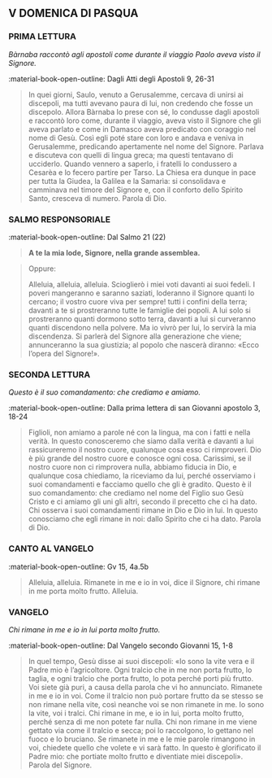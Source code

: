 ## V DOMENICA DI PASQUA
> 
### PRIMA LETTURA
*Bàrnaba raccontò agli apostoli come durante il viaggio Paolo aveva visto il Signore.*

:material-book-open-outline: Dagli Atti degli Apostoli
9, 26-31

> In quei giorni, Saulo, venuto a Gerusalemme, cercava di unirsi ai discepoli, ma tutti avevano paura di lui, non credendo che fosse un discepolo. Allora Bàrnaba lo prese con sé, lo condusse dagli apostoli e raccontò loro come, durante il viaggio, aveva visto il Signore che gli aveva parlato e come in Damasco aveva predicato con coraggio nel nome di Gesù. Così egli poté stare con loro e andava e veniva in Gerusalemme, predicando apertamente nel nome del Signore. Parlava e discuteva con quelli di lingua greca; ma questi tentavano di ucciderlo. Quando vennero a saperlo, i fratelli lo condussero a Cesarèa e lo fecero partire per Tarso. La Chiesa era dunque in pace per tutta la Giudea, la Galilea e la Samarìa: si consolidava e camminava nel timore del Signore e, con il conforto dello Spirito Santo, cresceva di numero. Parola di Dio.
> 
### SALMO RESPONSORIALE
:material-book-open-outline: Dal Salmo 21 (22)

>**A te la mia lode, Signore, nella grande assemblea.**

> Oppure:
> 
> Alleluia, alleluia, alleluia.
> Scioglierò i miei voti davanti ai suoi fedeli.
> I poveri mangeranno e saranno saziati,
> loderanno il Signore quanti lo cercano;
> il vostro cuore viva per sempre!
> tutti i confini della terra;
> davanti a te si prostreranno
> tutte le famiglie dei popoli.
> A lui solo si prostreranno
> quanti dormono sotto terra,
> davanti a lui si curveranno
> quanti discendono nella polvere.
> Ma io vivrò per lui,
> lo servirà la mia discendenza.
> Si parlerà del Signore alla generazione che viene;
> annunceranno la sua giustizia;
> al popolo che nascerà diranno:
> «Ecco l’opera del Signore!».
> 
### SECONDA LETTURA
*Questo è il suo comandamento: che crediamo e amiamo.*

:material-book-open-outline: Dalla prima lettera di san Giovanni apostolo
3, 18-24

> Figlioli, non amiamo a parole né con la lingua, ma con i fatti e nella verità. In questo conosceremo che siamo dalla verità e davanti a lui rassicureremo il nostro cuore, qualunque cosa esso ci rimproveri. Dio è più grande del nostro cuore e conosce ogni cosa. Carissimi, se il nostro cuore non ci rimprovera nulla, abbiamo fiducia in Dio, e qualunque cosa chiediamo, la riceviamo da lui, perché osserviamo i suoi comandamenti e facciamo quello che gli è gradito. Questo è il suo comandamento: che crediamo nel nome del Figlio suo Gesù Cristo e ci amiamo gli uni gli altri, secondo il precetto che ci ha dato. Chi osserva i suoi comandamenti rimane in Dio e Dio in lui. In questo conosciamo che egli rimane in noi: dallo Spirito che ci ha dato. Parola di Dio.
> 
### CANTO AL VANGELO
:material-book-open-outline: Gv 15, 4a.5b

> Alleluia, alleluia.
> Rimanete in me e io in voi, dice il Signore,
> chi rimane in me porta molto frutto.
> Alleluia.
> 
### VANGELO
*Chi rimane in me e io in lui porta molto frutto.*

:material-book-open-outline: Dal Vangelo secondo Giovanni
15, 1-8

> In quel tempo, Gesù disse ai suoi discepoli: «Io sono la vite vera e il Padre mio è l’agricoltore. Ogni tralcio che in me non porta frutto, lo taglia, e ogni tralcio che porta frutto, lo pota perché porti più frutto. Voi siete già puri, a causa della parola che vi ho annunciato. Rimanete in me e io in voi. Come il tralcio non può portare frutto da se stesso se non rimane nella vite, così neanche voi se non rimanete in me. Io sono la vite, voi i tralci. Chi rimane in me, e io in lui, porta molto frutto, perché senza di me non potete far nulla. Chi non rimane in me viene gettato via come il tralcio e secca; poi lo raccolgono, lo gettano nel fuoco e lo bruciano. Se rimanete in me e le mie parole rimangono in voi, chiedete quello che volete e vi sarà fatto. In questo è glorificato il Padre mio: che portiate molto frutto e diventiate miei discepoli». Parola del Signore.